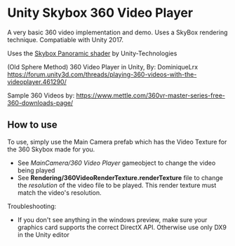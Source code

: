 # Unity Skybox 360 Video Player
A very basic 360 video implementation and demo. Uses a SkyBox rendering technique. Compatiable with Unity 2017.

Uses the [Skybox Panoramic shader](https://github.com/Unity-Technologies/SkyboxPanoramicShader) by Unity-Technologies

(Old Sphere Method) 360 Video Player in Unity, By: DominiqueLrx
https://forum.unity3d.com/threads/playing-360-videos-with-the-videoplayer.461290/

Sample 360 Videos by: 
https://www.mettle.com/360vr-master-series-free-360-downloads-page/



## How to use
To use, simply use the Main Camera prefab which has the Video Texture for the 360 Skybox made for you.

- See *MainCamera/360 Video Player* gameobject to change the video being played
- See **Rendering/360VideoRenderTexture.renderTexture** file to change the *resolution* of the video file to be played. This render texture must match the video's resolution.



Troubleshooting:
- If you don't see anything in the windows preview, make sure your graphics card supports the correct DirectX API. Otherwise use only DX9 in the Unity editor
